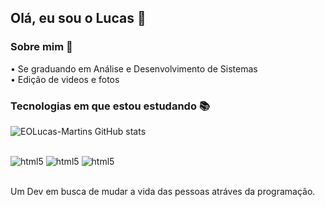 ## Olá, eu sou o Lucas 👋

### Sobre mim 👀

• Se graduando em Análise e Desenvolvimento de Sistemas <br/>
• Edição de videos e fotos

### Tecnologias em que estou estudando 📚

![EOLucas-Martins GitHub stats](https://github-readme-stats.vercel.app/api?username=EOLucas-Martins&show_icons=true&theme=tokyonight)

<div style="display: inline_block"><br/>
  <img aling="center" alt="html5" src="https://img.shields.io/badge/HTML5-E34F26?style=for-the-badge&logo=html5&logoColor=white"/> 
  <img aling="center" alt="html5" src="https://img.shields.io/badge/CSS3-1572B6?style=for-the-badge&logo=css3&logoColor=white"/> 
  <img aling="center" alt="html5" src="https://img.shields.io/badge/JavaScript-F7DF1E?style=for-the-badge&logo=javascript&logoColor=black"/>
</div> <br/>

Um Dev em busca de mudar a vida das pessoas atráves da programação.

